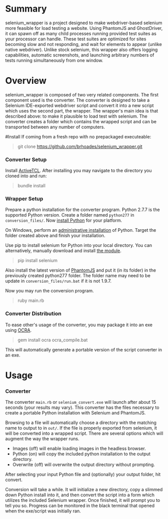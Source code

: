 # Summary
selenium_wrapper is a project designed to make webdriver-based selenium more feasible for load testing a website. 
Using PhantomJS and GhostDriver, it can spawn off as many child processes running provided test suites as your 
processor can handle. These test suites are optimized for sites becoming slow and not responding, and wait for
elements to appear (unlike native webdriver). Unlike stock selenium, this wrapper also offers logging capabilities,
automatic screenshots, and launching arbitrary numbers of tests running simultaneously from one window.

# Overview
selenium_wrapper is composed of two very related components. The first component used is the converter. The converter is designed to take a Selenium IDE-exported webdriver script and convert it into a new script which uses the second part, the wrapper. The wrapper's main idea is that described above: to make it plausible to load test with selenium. The converter creates a folder which contains the wrapped script and can be transported between any number of computers.

#Install
If coming from a fresh repo with no prepackaged executeable:

> git clone https://github.com/brhoades/selenium_wrapper.git

### Converter Setup

Install [ActiveTCL](http://www.activestate.com/activetcl/downloads). After installing you may navigate to the directory you cloned into and run:

> bundle install


### Wrapper Setup
Prepare a python installation for the converter program. Python 2.7.7 is the supported Python version. Create a folder named `python277` in `conversion_files/`. Now [install Python](https://www.python.org/download/releases/2.7.8/) for your platform. 

On Windows, perform an [administrative installation](http://technet.microsoft.com/en-us/library/cc759262\(v=ws.10\).aspx) of Python. Target the folder created above and finish your installation.

Use pip to install selenium for Python into your local directory. You can alternatively, manually download and install [the module](https://pypi.python.org/pypi/selenium).

> pip install selenium

Also install the latest version of [PhantomJS](http://phantomjs.org/download.html) and put it (in its folder) in the previously created python277 folder. The folder name may need to be update in `conversion_files/run.bat` if it is not 1.9.7.

Now you may run the conversion program. 

> ruby main.rb

### Converter Distribution
To ease other's usage of the converter, you may package it into an exe using [OCRA](https://github.com/larsch/ocra).

> gem install ocra
> ocra_compile.bat

This will automatically generate a portable version of the script converter in an exe.

# Usage

### Converter
The converter `main.rb` or `selenium_convert.exe` will launch after about 15 seconds (your results may vary). This converter has the files necessary to create a portable Python installation with Selenium and PhantomJS. 

Browsing to a file will automatically choose a directory with the matching name to output to in `out/`. If the file
is properly exported from selenium, it will be converted into a wrapped script. There are several options which will augment the way the wrapper runs. 

- Images (off) will enable loading images in the headless browser.
- Python (on) will copy the included python installation to the output directory.
- Overwrite (off) will overwrite the output directory without prompting.

After selecting your input 
Python file and (optionally) your output folder, hit convert.

Conversion will take a while. It will initialize a new directory, copy a slimmed down Python install into it,
and then convert the script into a form which utilizes the included Selenium wrapper. Once finished,
it will prompt you to tell you so. Progress can be monitored in the black terminal that opened when the exe/script was
initially ran.
